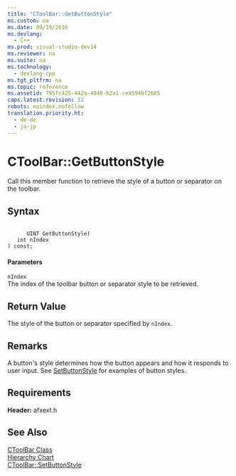 ```yaml
---
title: "CToolBar::GetButtonStyle"
ms.custom: na
ms.date: 09/19/2016
ms.devlang: 
  - C++
ms.prod: visual-studio-dev14
ms.reviewer: na
ms.suite: na
ms.technology: 
  - devlang-cpp
ms.tgt_pltfrm: na
ms.topic: reference
ms.assetid: 795fc425-442a-4940-b2a1-ce9594bf2665
caps.latest.revision: 12
robots: noindex,nofollow
translation.priority.ht: 
  - de-de
  - ja-jp
---
```

# CToolBar::GetButtonStyle
Call this member function to retrieve the style of a button or separator on the toolbar.  
  
## Syntax  
  
```  
  
      UINT GetButtonStyle(  
   int nIndex   
) const;  
```  
  
#### Parameters  
 `nIndex`  
 The index of the toolbar button or separator style to be retrieved.  
  
## Return Value  
 The style of the button or separator specified by `nIndex`.  
  
## Remarks  
 A button's style determines how the button appears and how it responds to user input. See [SetButtonStyle](../vs140/CToolBar--SetButtonStyle.md) for examples of button styles.  
  
## Requirements  
 **Header:** afxext.h  
  
## See Also  
 [CToolBar Class](../vs140/CToolBar-Class.md)   
 [Hierarchy Chart](../vs140/Hierarchy-Chart.md)   
 [CToolBar::SetButtonStyle](../vs140/CToolBar--SetButtonStyle.md)